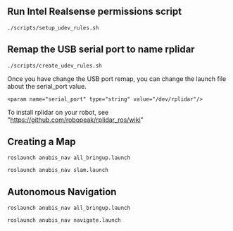 ## Run Intel Realsense permissions script
```
./scripts/setup_udev_rules.sh
```
## Remap the USB serial port to name rplidar
```
./scripts/create_udev_rules.sh
```
Once you have change the USB port remap, you can change the launch file about the serial_port value.
```
<param name="serial_port" type="string" value="/dev/rplidar"/>
```
To install rplidar on your robot, see "https://github.com/robopeak/rplidar_ros/wiki"
## Creating a Map

```
roslaunch anubis_nav all_bringup.launch
```

```
roslaunch anubis_nav slam.launch
```
## Autonomous Navigation

```
roslaunch anubis_nav all_bringup.launch
```

```
roslaunch anubis_nav navigate.launch
```
